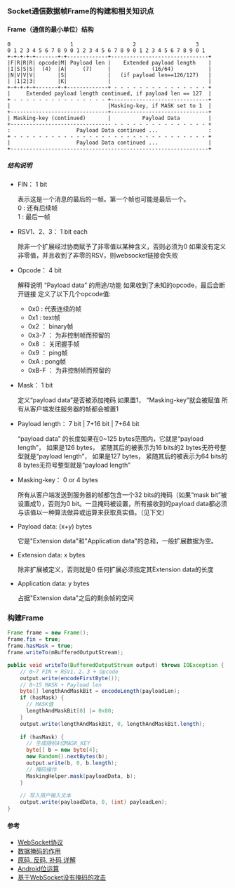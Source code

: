 ### Socket通信数据帧Frame的构建和相关知识点

#### Frame（通信的最小单位）结构
```
0                   1                   2                   3
0 1 2 3 4 5 6 7 8 9 0 1 2 3 4 5 6 7 8 9 0 1 2 3 4 5 6 7 8 9 0 1
+-+-+-+-+-------+-+-------------+-------------------------------+
|F|R|R|R| opcode|M| Payload len |    Extended payload length    |
|I|S|S|S|  (4)  |A|     (7)     |             (16/64)           |
|N|V|V|V|       |S|             |   (if payload len==126/127)   |
| |1|2|3|       |K|             |                               |
+-+-+-+-+-------+-+-------------+ - - - - - - - - - - - - - - - +
|     Extended payload length continued, if payload len == 127  |
+ - - - - - - - - - - - - - - - +-------------------------------+
|                               |Masking-key, if MASK set to 1  |
+-------------------------------+-------------------------------+
| Masking-key (continued)       |          Payload Data         |
+-------------------------------- - - - - - - - - - - - - - - - +
:                     Payload Data continued ...                :
+ - - - - - - - - - - - - - - - - - - - - - - - - - - - - - - - +
|                     Payload Data continued ...                |
+---------------------------------------------------------------+
```

##### 结构说明
- FIN： 1 bit

    表示这是一个消息的最后的一帧。第一个帧也可能是最后一个。  
    0 : 还有后续帧  
    1 : 最后一帧
    
- RSV1、2、3： 1 bit each

    除非一个扩展经过协商赋予了非零值以某种含义，否则必须为0
    如果没有定义非零值，并且收到了非零的RSV，则websocket链接会失败
    
- Opcode： 4 bit

    解释说明 “Payload data” 的用途/功能
    如果收到了未知的opcode，最后会断开链接
    定义了以下几个opcode值:
    - 0x0 : 代表连续的帧
    - 0x1 : text帧
    - 0x2 ： binary帧
    - 0x3-7 ： 为非控制帧而预留的
    - 0x8 ： 关闭握手帧
    - 0x9 ： ping帧
    - 0xA :  pong帧
    -  0xB-F ： 为非控制帧而预留的

- Mask： 1 bit

    定义“payload data”是否被添加掩码
    如果置1， “Masking-key”就会被赋值
    所有从客户端发往服务器的帧都会被置1

- Payload length： 7 bit | 7+16 bit | 7+64 bit

    “payload data” 的长度如果在0~125 bytes范围内，它就是“payload length”，
    如果是126 bytes， 紧随其后的被表示为16 bits的2 bytes无符号整型就是“payload length”，
    如果是127 bytes， 紧随其后的被表示为64 bits的8 bytes无符号整型就是“payload length”

- Masking-key： 0 or 4 bytes

    所有从客户端发送到服务器的帧都包含一个32 bits的掩码（如果“mask bit”被设置成1），否则为0 bit。一旦掩码被设置，所有接收到的payload data都必须与该值以一种算法做异或运算来获取真实值。（见下文）
    
- Payload data: (x+y) bytes

    它是"Extension data"和"Application data"的总和，一般扩展数据为空。

- Extension data: x bytes

    除非扩展被定义，否则就是0
    任何扩展必须指定其Extension data的长度

- Application data: y bytes

    占据"Extension data"之后的剩余帧的空间
    
### 构建Frame
```java
Frame frame = new Frame();
frame.fin = true;
frame.hasMask = true;
frame.writeTo(mBufferedOutputStream);
```

```java
public void writeTo(BufferedOutputStream output) throws IOException {
    // 0~7 FIN + RSV1、2、3 + Opcode
    output.write(encodeFirstByte());
    // 8~15 MASK + Payload len
    byte[] lengthAndMaskBit = encodeLength(payloadLen);
    if (hasMask) {
      // MASK值
      lengthAndMaskBit[0] |= 0x80;
    }
    output.write(lengthAndMaskBit, 0, lengthAndMaskBit.length);
    
    if (hasMask) {
      // 生成随机4位MASK_KEY
      byte[] b = new byte[4];
      new Random().nextBytes(b);
      output.write(b, 0, b.length);
      // 掩码操作
      MaskingHelper.mask(payloadData, b);
    }
    
    // 写入用户输入文本
    output.write(payloadData, 0, (int) payloadLen);
}
```

#### 参考
- [WebSocket协议](https://github.com/abbshr/abbshr.github.io/issues/22)
- [数据掩码的作用](https://www.infoq.cn/article/deep-in-websocket-protocol/)
- [原码, 反码, 补码 详解](https://www.cnblogs.com/zhangziqiu/archive/2011/03/30/computercode.html)
- [Android位运算](https://conorlee.top/2019/12/08/Android-bits-operation/)
- [基于WebSocket没有掩码的攻击](https://tools.ietf.org/html/rfc6455#section-10.3)
